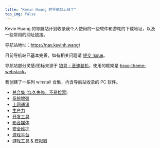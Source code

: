 ```yaml
---
title: "Kevin Huang 的导航站上线了"
top_img: false
---
```


Kevin Huang 的导航站计划收录我个人使用的一些软件和游戏的下载地址，以及一些常用的网址链接。

导航站地址：https://nav.kevinh.wang/

目前导航站已基本完善，如有相关问题请 [提交 Issue](https://github.com/KHwang9883/nav.kevinh.wang/issues)。

导航站部分灵感/图标来源于 [狼导 - 音速装机](https://sonic.volf.club/)，使用的框架是 [hexo-theme-webstack](https://github.com/HCLonely/hexo-theme-webstack/)。

我创建了一系列 winstall 合集，内含导航站收录的 PC 软件。

- [总合集 (年久失修，不易检索)](https://winstall.app/packs/eOfCPORvO)
- [系统增强](https://winstall.app/packs/soUQbpd6d)
- [上网通讯](https://winstall.app/packs/19hqjKSIn)
- [生产力](https://winstall.app/packs/qKsYOdqYA)
- [开发工具](https://winstall.app/packs/Aqj4BLdxV)
- [影音媒体](https://winstall.app/packs/fgCdzr7ll)
- [安全维护](https://winstall.app/packs/1a95OlSuO)
- [游戏平台](https://winstall.app/packs/CGkDZrJ8Y)
- [游戏工具 & 模拟器](https://winstall.app/packs/nSQIWuPoW)